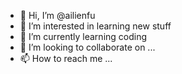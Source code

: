 - 👋 Hi, I’m @ailienfu
- 👀 I’m interested in learning new stuff
- 🌱 I’m currently learning coding
- 💞️ I’m looking to collaborate on ...
- 📫 How to reach me ...

<!---
ailienfu/ailienfu is a ✨ special ✨ repository because its `README.md` (this file) appears on your GitHub profile.
You can click the Preview link to take a look at your changes.
--->
